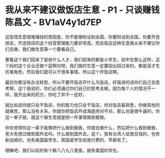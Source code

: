 # 我从来不建议做饭店生意 - P1 - 只谈赚钱陈昌文 - BV1aV4y1d7EP

这饭馆生意很难赚钱的原因是，你不能够附设到全国，你要附设到全国，你要开连锁店，开连锁店的这个经营管理能力要非常高，而且饭店这种生意我从来不建议你们去做，我们做生意第一个要看自己。

要看这个我们招来了是些什么人才，我们招来的都是小学生，初中生那么这样，这个妈的这个企业还做个屁啊对吧，我们做的生意一定要招出招过来的，都是高才生厉害角色，然后我们就可以干很多事情，所以这个开饭店啊。

最后你都没有办法转型，所以不要开饭店开什么鸟饭店，好我讲的话你们自己去思考啊，这个我说的，你们必须通过你们自己的思考去做，因为每个人的情况不一样，我开出来的药方，你吃了并不一定好。

就比如说你就只会干饭店，你的智力也只会干饭店，你对饭店最熟悉，你做其他的就痛苦，那么没有关系，你就你把饭店开成海底捞对不对，那么也是很牛逼的，你这一辈子就，就这个做生意就是把一件事情做到极致。

你你觉得你这一辈子能够把什么做到极致，你就去做什么，然后把什么做到极致，老大有想过做到国外去吗，什么做到国外去，这个，我有台湾人给我交钱的，也有新加坡的，也有美国留学生，英国留学生给我付费的，早都有了。

理解吧，我们以前的有个群八八九八里面，就有美国的学生。